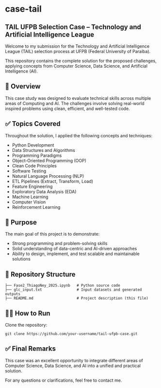 # case-tail

## TAIL UFPB Selection Case – Technology and Artificial Intelligence League

Welcome to my submission for the Technology and Artificial Intelligence League (TAIL) selection process at UFPB (Federal University of Paraíba).

This repository contains the complete solution for the proposed challenges, applying concepts from Computer Science, Data Science, and Artificial Intelligence (AI).

## 📌 Overview

This case study was designed to evaluate technical skills across multiple areas of Computing and AI. The challenges involve solving real-world inspired problems using clean, efficient, and well-tested code.

## ✅ Topics Covered

Throughout the solution, I applied the following concepts and techniques:

- Python Development
- Data Structures and Algorithms
- Programming Paradigms
- Object-Oriented Programming (OOP)
- Clean Code Principles
- Software Testing
- Natural Language Processing (NLP)
- ETL Pipelines (Extract, Transform, Load)
- Feature Engineering
- Exploratory Data Analysis (EDA)
- Machine Learning
- Computer Vision
- Reinforcement Learning

## 🚀 Purpose

The main goal of this project is to demonstrate:

- Strong programming and problem-solving skills
- Solid understanding of data-centric and AI-driven approaches
- Ability to design, implement, and test scalable and maintainable solutions

## 📂 Repository Structure

```
├── Fase2_ThiagoNey_2025.ipynb   # Python source code
├── glc_input.txt                # Input datasets and generated outputs
├── README.md                    # Project description (this file)
```

## 🧑‍💻 How to Run

Clone the repository:

```
git clone https://github.com/your-username/tail-ufpb-case.git
```

## ✅ Final Remarks

This case was an excellent opportunity to integrate different areas of Computer Science, Data Science, and AI into a unified and practical solution.

For any questions or clarifications, feel free to contact me.